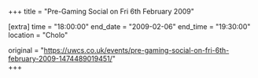 +++
title = "Pre-Gaming Social on Fri 6th February 2009"

[extra]
time = "18:00:00"
end_date = "2009-02-06"
end_time = "19:30:00"
location = "Cholo"

original = "https://uwcs.co.uk/events/pre-gaming-social-on-fri-6th-february-2009-1474489019451/"    
+++



